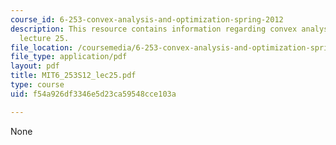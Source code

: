 ```yaml
---
course_id: 6-253-convex-analysis-and-optimization-spring-2012
description: This resource contains information regarding convex analysis and optimization,
  lecture 25.
file_location: /coursemedia/6-253-convex-analysis-and-optimization-spring-2012/f54a926df3346e5d23ca59548cce103a_MIT6_253S12_lec25.pdf
file_type: application/pdf
layout: pdf
title: MIT6_253S12_lec25.pdf
type: course
uid: f54a926df3346e5d23ca59548cce103a

---
```

None